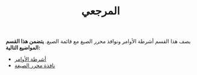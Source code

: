 ﻿---
title: المرجعي
type: docs
weight: 60
url: /ar/reportingservices/reference/
---
يصف هذا القسم أشرطة الأوامر ونوافذ محرر الصيغ مع قائمة الصيغ.
**يتضمن هذا القسم المواضيع التالية:** 
- [أشرطة الأوامر](/cells/ar/reportingservices/command-bars/)
- [نافذة محرر الصيغة](/cells/ar/reportingservices/formula-editor-window/)
